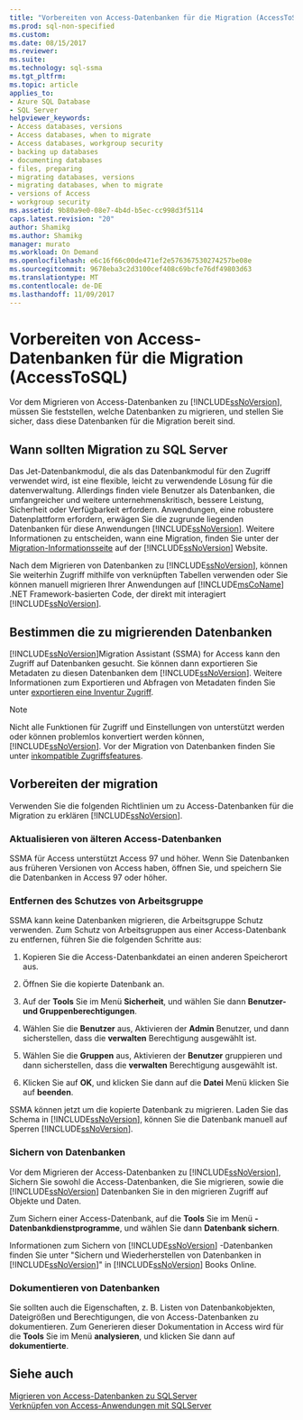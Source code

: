 ```yaml
---
title: "Vorbereiten von Access-Datenbanken für die Migration (AccessToSQL) | Microsoft Docs"
ms.prod: sql-non-specified
ms.custom: 
ms.date: 08/15/2017
ms.reviewer: 
ms.suite: 
ms.technology: sql-ssma
ms.tgt_pltfrm: 
ms.topic: article
applies_to:
- Azure SQL Database
- SQL Server
helpviewer_keywords:
- Access databases, versions
- Access databases, when to migrate
- Access databases, workgroup security
- backing up databases
- documenting databases
- files, preparing
- migrating databases, versions
- migrating databases, when to migrate
- versions of Access
- workgroup security
ms.assetid: 9b80a9e0-08e7-4b4d-b5ec-cc998d3f5114
caps.latest.revision: "20"
author: Shamikg
ms.author: Shamikg
manager: murato
ms.workload: On Demand
ms.openlocfilehash: e6c16f66c00de471ef2e576367530274257be08e
ms.sourcegitcommit: 9678eba3c2d3100cef408c69bcfe76df49803d63
ms.translationtype: MT
ms.contentlocale: de-DE
ms.lasthandoff: 11/09/2017
---
```

# <a name="preparing-access-databases-for-migration-accesstosql"></a>Vorbereiten von Access-Datenbanken für die Migration (AccessToSQL)
Vor dem Migrieren von Access-Datenbanken zu [!INCLUDE[ssNoVersion](../../includes/ssnoversion_md.md)], müssen Sie feststellen, welche Datenbanken zu migrieren, und stellen Sie sicher, dass diese Datenbanken für die Migration bereit sind.  
  
## <a name="determining-when-to-migrate-to-sql-server"></a>Wann sollten Migration zu SQL Server  
Das Jet-Datenbankmodul, die als das Datenbankmodul für den Zugriff verwendet wird, ist eine flexible, leicht zu verwendende Lösung für die datenverwaltung. Allerdings finden viele Benutzer als Datenbanken, die umfangreicher und weitere unternehmenskritisch, bessere Leistung, Sicherheit oder Verfügbarkeit erfordern. Anwendungen, eine robustere Datenplattform erfordern, erwägen Sie die zugrunde liegenden Datenbanken für diese Anwendungen [!INCLUDE[ssNoVersion](../../includes/ssnoversion_md.md)]. Weitere Informationen zu entscheiden, wann eine Migration, finden Sie unter der [Migration-Informationsseite](http://go.microsoft.com/fwlink/?LinkId=68571) auf der [!INCLUDE[ssNoVersion](../../includes/ssnoversion_md.md)] Website.  
  
Nach dem Migrieren von Datenbanken zu [!INCLUDE[ssNoVersion](../../includes/ssnoversion_md.md)], können Sie weiterhin Zugriff mithilfe von verknüpften Tabellen verwenden oder Sie können manuell migrieren Ihrer Anwendungen auf [!INCLUDE[msCoName](../../includes/msconame_md.md)] .NET Framework-basierten Code, der direkt mit interagiert [!INCLUDE[ssNoVersion](../../includes/ssnoversion_md.md)].  
  
## <a name="determining-which-databases-to-migrate"></a>Bestimmen die zu migrierenden Datenbanken  
[!INCLUDE[ssNoVersion](../../includes/ssnoversion_md.md)]Migration Assistant (SSMA) for Access kann den Zugriff auf Datenbanken gesucht. Sie können dann exportieren Sie Metadaten zu diesen Datenbanken dem [!INCLUDE[ssNoVersion](../../includes/ssnoversion_md.md)]. Weitere Informationen zum Exportieren und Abfragen von Metadaten finden Sie unter [exportieren eine Inventur Zugriff](http://msdn.microsoft.com/7e1941fb-3d14-4265-aff6-c77a4026d0ed).  

   > [!NOTE]
   > Nicht alle Funktionen für Zugriff und Einstellungen von unterstützt werden oder können problemlos konvertiert werden können, [!INCLUDE[ssNoVersion](../../includes/ssnoversion_md.md)]. Vor der Migration von Datenbanken finden Sie unter [inkompatible Zugriffsfeatures](http://msdn.microsoft.com/99d45b9c-e3b9-4d56-8c25-b594b887ace1).
  
## <a name="preparing-for-migration"></a>Vorbereiten der migration  
Verwenden Sie die folgenden Richtlinien um zu Access-Datenbanken für die Migration zu erklären [!INCLUDE[ssNoVersion](../../includes/ssnoversion_md.md)].  
  
### <a name="upgrading-older-access-databases"></a>Aktualisieren von älteren Access-Datenbanken  
SSMA für Access unterstützt Access 97 und höher. Wenn Sie Datenbanken aus früheren Versionen von Access haben, öffnen Sie, und speichern Sie die Datenbanken in Access 97 oder höher.  
  
### <a name="removing-workgroup-protection"></a>Entfernen des Schutzes von Arbeitsgruppe  
SSMA kann keine Datenbanken migrieren, die Arbeitsgruppe Schutz verwenden. Zum Schutz von Arbeitsgruppen aus einer Access-Datenbank zu entfernen, führen Sie die folgenden Schritte aus:  
  
1.  Kopieren Sie die Access-Datenbankdatei an einen anderen Speicherort aus.  
  
2.  Öffnen Sie die kopierte Datenbank an.  
  
3.  Auf der **Tools** Sie im Menü **Sicherheit**, und wählen Sie dann **Benutzer- und Gruppenberechtigungen**.  
  
4.  Wählen Sie die **Benutzer** aus, Aktivieren der **Admin** Benutzer, und dann sicherstellen, dass die **verwalten** Berechtigung ausgewählt ist.  
  
5.  Wählen Sie die **Gruppen** aus, Aktivieren der **Benutzer** gruppieren und dann sicherstellen, dass die **verwalten** Berechtigung ausgewählt ist.  
  
6.  Klicken Sie auf **OK**, und klicken Sie dann auf die **Datei** Menü klicken Sie auf **beenden**.  
  
SSMA können jetzt um die kopierte Datenbank zu migrieren. Laden Sie das Schema in [!INCLUDE[ssNoVersion](../../includes/ssnoversion_md.md)], können Sie die Datenbank manuell auf Sperren [!INCLUDE[ssNoVersion](../../includes/ssnoversion_md.md)].  
  
### <a name="backing-up-databases"></a>Sichern von Datenbanken  
Vor dem Migrieren der Access-Datenbanken zu [!INCLUDE[ssNoVersion](../../includes/ssnoversion_md.md)], Sichern Sie sowohl die Access-Datenbanken, die Sie migrieren, sowie die [!INCLUDE[ssNoVersion](../../includes/ssnoversion_md.md)] Datenbanken Sie in den migrieren Zugriff auf Objekte und Daten.  
  
Zum Sichern einer Access-Datenbank, auf die **Tools** Sie im Menü **-Datenbankdienstprogramme**, und wählen Sie dann **Datenbank sichern**.  
  
Informationen zum Sichern von [!INCLUDE[ssNoVersion](../../includes/ssnoversion_md.md)] -Datenbanken finden Sie unter "Sichern und Wiederherstellen von Datenbanken in [!INCLUDE[ssNoVersion](../../includes/ssnoversion_md.md)]" in [!INCLUDE[ssNoVersion](../../includes/ssnoversion_md.md)] Books Online.  
  
### <a name="documenting-databases"></a>Dokumentieren von Datenbanken  
Sie sollten auch die Eigenschaften, z. B. Listen von Datenbankobjekten, Dateigrößen und Berechtigungen, die von Access-Datenbanken zu dokumentieren. Zum Generieren dieser Dokumentation in Access wird für die **Tools** Sie im Menü **analysieren**, und klicken Sie dann auf **dokumentierte**.  
  
## <a name="see-also"></a>Siehe auch  
[Migrieren von Access-Datenbanken zu SQLServer](http://msdn.microsoft.com/76a3abcf-2998-4712-9490-fe8d872c89ca)  
[Verknüpfen von Access-Anwendungen mit SQLServer](http://msdn.microsoft.com/82374ad2-7737-4164-a489-13261ba393d4)
